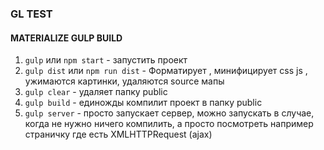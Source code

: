 ### GL TEST
#### MATERIALIZE GULP BUILD

1. `gulp` или `npm start` - запустить проект
2. `gulp dist` или `npm run dist` - Форматирует , минифицирует css js , ужимаются картинки, удаляются source мапы
3. `gulp clear` - удаляет папку public
4. `gulp build` - единожды компилит проект в папку public
5. `gulp server` - просто запускает сервер, можно запускать в случае, когда не нужно ничего компилить, а просто посмотреть например страничку где есть XMLHTTPRequest (ajax)
